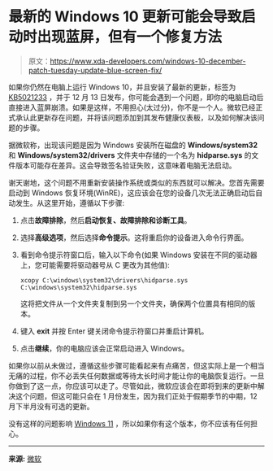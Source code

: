 # 最新的 Windows 10 更新可能会导致启动时出现蓝屏，但有一个修复方法

> 原文：<https://www.xda-developers.com/windows-10-december-patch-tuesday-update-blue-screen-fix/>

如果你仍然在电脑上运行 Windows 10，并且安装了最新的更新，标签为 [KB5021233](https://support.microsoft.com/en-us/topic/december-13-2022-kb5021233-os-builds-19042-2364-19043-2364-19044-2364-and-19045-2364-44e774aa-60c4-4e38-b7e7-c886d210db3b) ，并于 12 月 13 日发布，你可能会遇到一个问题，即你的电脑启动后直接进入蓝屏崩溃。如果是这样，不用担心(太过分)，你不是一个人。微软已经正式承认此更新存在问题，并将该问题添加到其发布健康仪表板，以及如何解决该问题的步骤。

据微软称，出现该问题是因为 Windows 安装所在磁盘的 **Windows/system32** 和 **Windows/system32/drivers** 文件夹中存储的一个名为 **hidparse.sys** 的文件版本可能存在差异。这会导致签名验证失败，这意味着电脑无法启动。

谢天谢地，这个问题不用重新安装操作系统或类似的东西就可以解决。您首先需要启动到 Windows 恢复环境(WinRE)，这应该会在您的设备几次无法正确启动后自动发生。从这里开始，遵循以下步骤:

1.  点击**故障排除**，然后**启动恢复、故障排除和诊断工具**。
2.  选择**高级选项**，然后选择**命令提示**。这将重启你的设备进入命令行界面。
3.  看到命令提示符窗口后，输入以下命令(如果 Windows 安装在不同的驱动器上，您可能需要将驱动器号从 C 更改为其他值):

    ```
    xcopy C:\windows\system32\drivers\hidparse.sys C:\windows\system32\hidparse.sys
    ```

    这将把文件从一个文件夹复制到另一个文件夹，确保两个位置具有相同的版本。
4.  键入 **exit** 并按 Enter 键关闭命令提示符窗口并重启计算机。
5.  点击**继续**，你的电脑应该会正常启动进入 Windows。

如果你以前从未做过，遵循这些步骤可能看起来有点痛苦，但这实际上是一个相当无痛的过程，你不必丢失任何数据或等待太长时间才能让你的电脑恢复运行。一旦你做到了这一点，你应该可以走了。尽管如此，微软应该会在即将到来的更新中解决这个问题，但这可能只会在 1 月份发生，因为我们正处于假期季节的中期，12 月下半月没有可选的更新。

没有这样的问题影响 [Windows 11](https://www.xda-developers.com/windows-11/) ，所以如果你有这个版本，你不应该有任何担心。

* * *

**来源:** [微软](https://learn.microsoft.com/en-us/windows/release-health/status-windows-10-22h2#2986msgdesc)